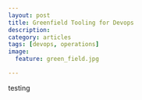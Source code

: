 ```yaml
---
layout: post
title: Greenfield Tooling for Devops
description: 
category: articles
tags: [devops, operations]
image:
  feature: green_field.jpg

--- 
```


testing
